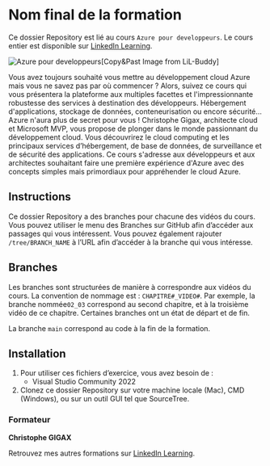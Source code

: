 # Nom final de la formation

Ce dossier Repository est lié au cours `Azure pour developpeurs`. Le cours entier est disponible sur [LinkedIn Learning][lil-course-url].

![Azure pour developpeurs][lil-thumbnail-url][Copy&Past Image from LiL-Buddy] 

Vous avez toujours souhaité vous mettre au développement cloud Azure mais vous ne savez pas par où commencer ? Alors, suivez ce cours qui vous présentera la plateforme aux multiples facettes et l'impressionnante robustesse des services à destination des développeurs. Hébergement d'applications, stockage de données, conteneurisation ou encore sécurité… Azure n'aura plus de secret pour vous ! Christophe Gigax, architecte cloud et Microsoft MVP, vous propose de plonger dans le monde passionnant du développement cloud. Vous découvrirez le cloud computing et les principaux services d’hébergement, de base de données, de surveillance et de sécurité des applications. Ce cours s'adresse aux développeurs et aux architectes souhaitant faire une première expérience d'Azure avec des concepts simples mais primordiaux pour appréhender le cloud Azure.

## Instructions

Ce dossier Repository a des branches pour chacune des vidéos du cours. Vous pouvez utiliser le menu des Branches sur GitHub afin d’accéder aux passages qui vous intéressent. Vous pouvez également rajouter `/tree/BRANCH_NAME` à l’URL afin d’accéder à la branche qui vous intéresse. 

## Branches

Les branches sont structurées de manière à correspondre aux vidéos du cours. La convention de nommage est : `CHAPITRE#_VIDEO#`. Par exemple, la branche nommée`02_03` correspond au second chapitre, et à la troisième vidéo de ce chapitre. Certaines branches ont un état de départ et de fin.  

La branche `main` correspond au code à la fin de la formation. 

## Installation

1. Pour utiliser ces fichiers d’exercice, vous avez besoin de : 
   - Visual Studio Community 2022
2. Clonez ce dossier Repository sur votre machine locale (Mac), CMD (Windows), ou sur un outil GUI tel que SourceTree. 


### Formateur

**Christophe GIGAX** 

 Retrouvez mes autres formations sur [LinkedIn Learning][lil-URL-trainer].

[0]: # (Replace these placeholder URLs with actual course URLs)
[lil-course-url]: https://www.linkedin.com/learning/instructors/christophe-gigax
[lil-thumbnail-url]: https://cdn.lynda.com/course/2875095/2875095-1615224395432-16x9.jpg
[lil-URL-trainer]: https://www.linkedin.com/learning/instructors/christophe-gigax

[1]: # (End of FR-Instruction ###############################################################################################)


